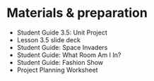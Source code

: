 # Materials & preparation

- Student Guide 3.5: Unit Project
- Lesson 3.5 slide deck
- Student Guide: Space Invaders
- Student Guide: What Room Am I In?
- Student Guide: Fashion Show
- Project Planning Worksheet
